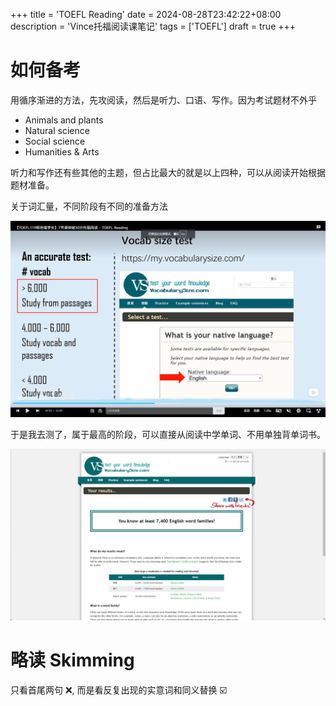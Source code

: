 +++
title = 'TOEFL Reading'
date = 2024-08-28T23:42:22+08:00
description = 'Vince托福阅读课笔记'
tags = ['TOEFL']
draft = true
+++

# 如何备考

用循序渐进的方法，先攻阅读，然后是听力、口语、写作。因为考试题材不外乎

- Animals and plants
- Natural science
- Social science
- Humanities & Arts

听力和写作还有些其他的主题，但占比最大的就是以上四种，可以从阅读开始根据题材准备。

关于词汇量，不同阶段有不同的准备方法

![词汇量阶段](p2.png)

于是我去测了，属于最高的阶段，可以直接从阅读中学单词、不用单独背单词书。

![词汇量测验](vocab.png)

# 略读 Skimming

只看首尾两句 :x:, 而是看反复出现的实意词和同义替换 :ballot_box_with_check:
